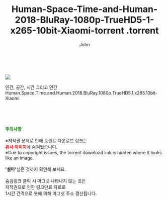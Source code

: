 ﻿---
layout: post
title:  "                   Human-Space-Time-and-Human-2018-BluRay-1080p-TrueHD5-1-x265-10bit-Xiaomi-torrent                .torrent"
author: John
categories: [ 영화 ]
tags: [  ]
image: https://torrentrj59.com/uploadfile/full/d9b03f1c74d2dc6780ae744935581d62198c2aa1.jpg 
description: "                   Human-Space-Time-and-Human-2018-BluRay-1080p-TrueHD5-1-x265-10bit-Xiaomi-torrent                 torrent 정보 공유"
toc: true
toc_sticky: true
---

<br>
<p><img src="https://torrentrj59.com/uploadfile/full/d9b03f1c74d2dc6780ae744935581d62198c2aa1.jpg"/></p>
 인간, 공간, 시간 그리고 인간 Human.Space.Time.and.Human.2018.BluRay.1080p.TrueHD5.1.x265.10bit-Xiaomi    
    
<br><br><br>
<p data-ke-size="size16"><b><span style="color: green;">주의사항</span></b><br /><br />※저작권 문제로 인해 토렌트 다운로드 링크는<br /><b><span style="color: red;">유사 이미지</span></b>에 숨겨뒀습니다.<br />※Due to copyright issues, the torrent download link is hidden where it looks like an image.<br /><br /><b>'설마'</b>싶은 것까지 확인해 보세요.<br /><br />숨김링크 클릭 시 마그넷 나타나지 않는 것은<br />저작권으로 인한 링크만료 자료로<br />1시간 간격으로 봇에 의해 마그넷 주소 갱신됩니다.</p>
